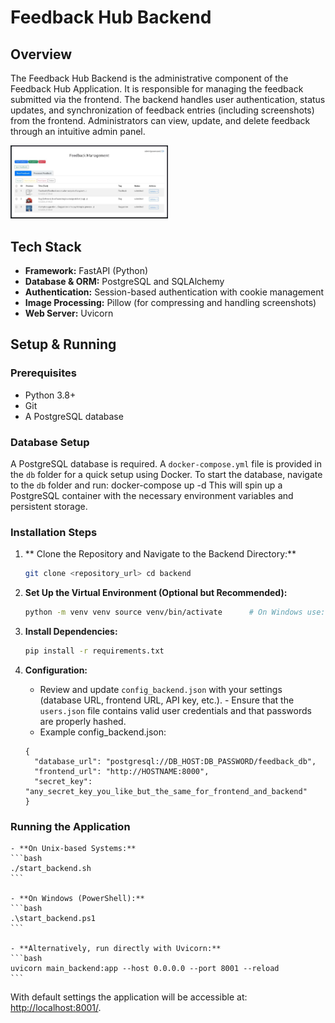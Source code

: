# Feedback Hub Backend

## Overview
The Feedback Hub Backend is the administrative component of the Feedback Hub Application. 
It is responsible for managing the feedback submitted via the frontend. The backend handles 
user authentication, status updates, and synchronization of feedback entries (including 
screenshots) from the frontend. Administrators can view, update, and delete feedback 
through an intuitive admin panel.

<a href="../assets/backend_filled.jpg" target="_blank"><img src="../assets/backend_filled.jpg" alt="Backend Screenshot" width="50%"></a>

## Tech Stack
- **Framework:** FastAPI (Python)
- **Database & ORM:** PostgreSQL and SQLAlchemy
- **Authentication:** Session-based authentication with cookie management
- **Image Processing:** Pillow (for compressing and handling screenshots)
- **Web Server:** Uvicorn

## Setup & Running

### Prerequisites
- Python 3.8+
- Git
- A PostgreSQL database

### Database Setup
A PostgreSQL database is required. A `docker-compose.yml` file is provided in the `db`
folder for a quick setup using Docker. To start the database, navigate to the `db`
folder and run: docker-compose up -d This will spin up a PostgreSQL container with
the necessary environment variables and persistent storage.

### Installation Steps
1. ** Clone the Repository and Navigate to the Backend Directory:**
    ```bash
    git clone <repository_url> cd backend
	```

2. **Set Up the Virtual Environment (Optional but Recommended):**
    ```bash
    python -m venv venv source venv/bin/activate      # On Windows use: venv\Scripts\activate
    ```

3. **Install Dependencies:**
    ```bash
    pip install -r requirements.txt
    ```

4. **Configuration:**
    - Review and update `config_backend.json` with your settings (database URL, frontend URL, 
	API key, etc.). - Ensure that the `users.json` file contains valid user credentials and 
	that passwords are properly hashed.
	- Example config_backend.json:
	```
	{
      "database_url": "postgresql://DB_HOST:DB_PASSWORD/feedback_db",
      "frontend_url": "http://HOSTNAME:8000",
      "secret_key": "any_secret_key_you_like_but_the_same_for_frontend_and_backend"
    }
    ```

### Running the Application
    - **On Unix-based Systems:**
    ```bash
	./start_backend.sh
    ```
	
	- **On Windows (PowerShell):**
    ```bash
	.\start_backend.ps1
    ```

	- **Alternatively, run directly with Uvicorn:**
    ```bash
	uvicorn main_backend:app --host 0.0.0.0 --port 8001 --reload
    ```
	
With default settings the application will be accessible at: 
[http://localhost:8001/](http://localhost:8001/).

